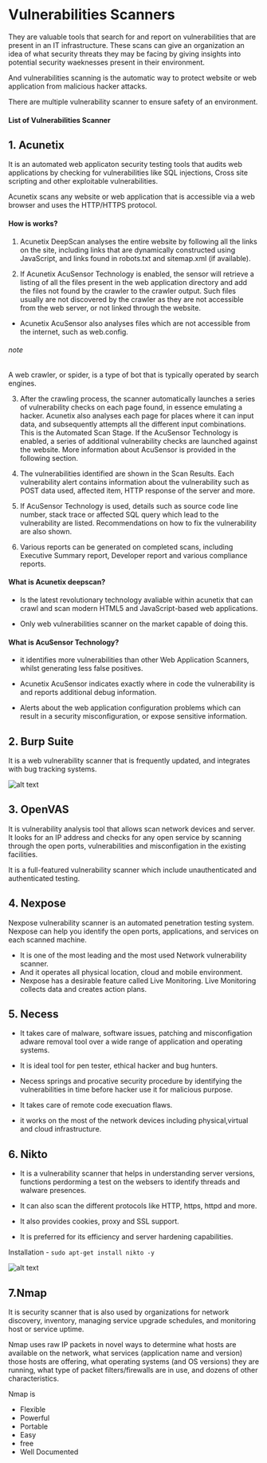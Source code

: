 # Vulnerabilities Scanners

They are valuable tools that search for and report on vulnerabilities that are present in an IT infrastructure. These scans can give an organization an idea of what security threats they may be facing by giving insights into potential security waeknesses present in their environment.

And vulnerabilities scanning is the automatic way to protect website or web application from malicious hacker attacks. 

There are multiple vulnerability scanner to ensure safety of an environment.

#### List of Vulnerabilities Scanner

## 1. Acunetix
It is an automated web applicaton security testing tools that audits web applications by checking for vulnerabilities like SQL injections, Cross site scripting and other exploitable vulnerabilities.

 Acunetix scans any website or web application that is accessible via a web browser and uses the HTTP/HTTPS protocol.

#### How is works?
1. Acunetix DeepScan analyses the entire website by following all the links on the site, including links that are dynamically constructed using JavaScript, and links found in robots.txt and sitemap.xml (if available).

2. If Acunetix AcuSensor Technology is enabled, the sensor will retrieve a listing of all the files present in the web application directory and add the files not found by the crawler to the crawler output. Such files usually are not discovered by the crawler as they are not accessible from the web server, or not linked through the website.
-  Acunetix AcuSensor also analyses files which are not accessible from the internet, such as web.config.

###### note 
A web crawler, or spider, is a type of bot that is typically operated by search engines. 

3. After the crawling process, the scanner automatically launches a series of vulnerability checks on each page found, in essence emulating a hacker. Acunetix also analyses each page for places where it can input data, and subsequently attempts all the different input combinations. This is the Automated Scan Stage. If the AcuSensor Technology is enabled, a series of additional vulnerability checks are launched against the website. More information about AcuSensor is provided in the following section.

4. The vulnerabilities identified are shown in the Scan Results. Each vulnerability alert contains information about the vulnerability such as POST data used, affected item, HTTP response of the server and more.

5. If AcuSensor Technology is used, details such as source code line number, stack trace or affected SQL query which lead to the vulnerability are listed.  Recommendations on how to fix the vulnerability are also shown.

6. Various reports can be generated on completed scans, including Executive Summary report, Developer report and various compliance reports.


#### What is Acunetix deepscan?

- Is the latest revolutionary technology avaliable within acunetix that can crawl and scan modern     HTML5 and JavaScript-based web applications.

- Only web vulnerabilities scanner on the market capable of doing this.

#### What is AcuSensor Technology?
-  it identifies more vulnerabilities than other Web Application Scanners, whilst generating less false positives.

- Acunetix AcuSensor indicates exactly where in code the vulnerability is and reports additional debug information.

- Alerts about the web application configuration problems which can result in a security misconfiguration, or expose sensitive information. 



## 2. Burp Suite
It is a web vulnerability scanner that is frequently updated, and integrates with bug tracking systems.

![alt text](<Images/Screenshot from 2024-09-23 17-26-46.png>)


## 3. OpenVAS
 It is vulnerability analysis tool that allows  scan network devices and server. It looks for an IP address and checks for any open service by scanning through the open ports, vulnerabilities and misconfigation in the existing facilities.


It is a full-featured vulnerability scanner which include unauthenticated and authenticated testing.

## 4. Nexpose
Nexpose vulnerability scanner is an automated penetration testing system. Nexpose can help you identify the open ports, applications, and services on each scanned machine.

- It is one of the most leading and the most used Network vulnerability scanner.
- And it operates all physical location, cloud and mobile environment.
-  Nexpose has a desirable feature called Live Monitoring. Live Monitoring collects data and creates action plans.

 ## 5. Necess
 - It takes care of malware, software issues, patching and misconfigation adware removal tool over a wide range of application and operating systems.

 - It is ideal tool for pen tester, ethical hacker and bug hunters.

 - Necess springs and procative security procedure by identifying the vulnerabilities in time before hacker use it for malicious purpose.

 - It takes care of remote code execuation flaws.
 
 - it works on the most of the network devices including physical,virtual and cloud infrastructure. 

 ## 6. Nikto
 - It is a vulnerability scanner that helps in understanding server versions, functions perdorming a test on the websers to identify threads and walware presences.

 - It can also scan the different protocols like HTTP, https, httpd and more.
 
 - It also provides cookies, proxy and SSL support.

- It is preferred for its efficiency and server hardening capabilities.

Installation - ` sudo apt-get install nikto -y `

![alt text](<Images/Screenshot from 2024-09-23 22-56-04.png>)

## 7.Nmap

It is security scanner that is also used by organizations for network discovery, inventory, managing service upgrade schedules, and monitoring host or service uptime.

Nmap uses raw IP packets in novel ways to determine what hosts are available on the network, what services (application name and version) those hosts are offering, what operating systems (and OS versions) they are running, what type of packet filters/firewalls are in use, and dozens of other characteristics.

Nmap is
- Flexible 
- Powerful
- Portable
- Easy
- free
- Well Documented
